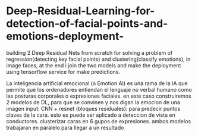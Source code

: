 # Deep-Residual-Learning-for-detection-of-facial-points-and-emotions-deployment-
building 2  Deep Residual Nets from scratch for solving a problem of regression(detecting key facial points) and clustering(classify emotions), in image faces, at the end i join the two models and make the deployment  using tensorflow service for make predictions.


La inteligencia artificial emocional (o Emotion AI) es una rama de la IA que permite que los ordenadores entiendan el lenguaje no verbal humano como las posturas corporales o expresiones faciales. 
en este caso construiremos 2 modelos de DL, para que se convinen y nos digan la emocion de una imagen input:
CNN + resnet (bloques residuales): para predecir puntos claves de la cara. esto es puede ser aplicado a deteccion de vista en conductores. 
clusterizar caras en 6 gupos de expresiones. 
ambos modelos trabajaran en paralelo para llegar a un resultado
